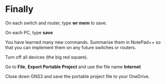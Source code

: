 # Finally

On each switch and router, type **wr mem** to save.

On each PC, type **save**

You have learned many new commands. Summarise them in NotePad++ so that you can implement them on any future switches or routers.

Turn off all devices (the big red square).

Go to **File**, **Export Portable Project** and use the file name **Internet**

Close down GNS3 and save the portable project file to your OneDrive.
